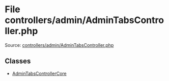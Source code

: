File controllers/admin/AdminTabsController.php
=========
Source: [controllers/admin/AdminTabsController.php](https://github.com/PrestaShop/PrestaShop/blob/1.6.1.1/controllers/admin/AdminTabsController.php)


Classes
-------

* [AdminTabsControllerCore](class.AdminTabsControllerCore.md)

